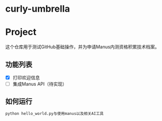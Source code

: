 # curly-umbrella
# Project 

这个仓库用于测试GitHub基础操作，并为申请Manus内测资格积累技术档案。

## 功能列表
- [x] 打印欢迎信息  
- [ ] 集成Manus API（待实现）

## 如何运行
```bash
python hello_world.py与使用manus以及相关AI工具

